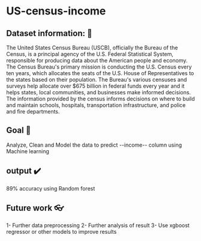 # US-census-income

## Dataset information: :abcd:	
The United States Census Bureau (USCB), officially the Bureau of the Census, is a principal agency
of the U.S. Federal Statistical System, responsible for producing data about the American people and
economy. The Census Bureau's primary mission is conducting the U.S. Census every ten years, which
allocates the seats of the U.S. House of Representatives to the states based on their population. The
Bureau's various censuses and surveys help allocate over $675 billion in federal funds every year and
it helps states, local communities, and businesses make informed decisions. The information provided
by the census informs decisions on where to build and maintain schools, hospitals, transportation
infrastructure, and police and fire departments.

## Goal :goal_net:	
Analyze, Clean and Model the data to predict --income-- column using Machine learning

## output :heavy_check_mark:	
89% accuracy using Random forest

## Future work :eyeglasses:	
1- Further data preprocessing 
2- Further analysis of result
3- Use xgboost regressor or other models to improve results

